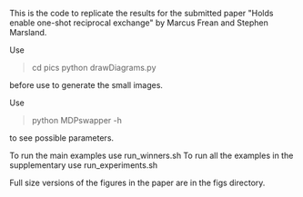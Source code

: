 
This is the code to replicate the results for the submitted paper "Holds enable one-shot reciprocal exchange" by Marcus Frean and Stephen Marsland.

Use
> cd pics
> python drawDiagrams.py

before use to generate the small images.

Use
> python MDPswapper -h 

to see possible parameters. 

To run the main examples use run_winners.sh
To run all the examples in the supplementary use run_experiments.sh

Full size versions of the figures in the paper are in the figs directory.
